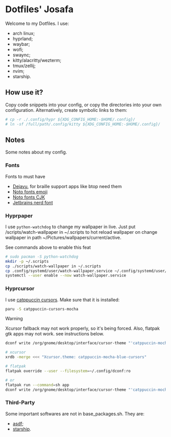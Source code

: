 # Dotfiles' Josafa

Welcome to my Dotfiles. I use:

- arch linux;
- hyprland;
- waybar;
- wofi;
- swaync;
- kitty/alacritty/wezterm;
- tmux/zellij;
- nvim;
- starship.

## How use it?

Copy code snippets into your config, or copy the directories into your own configuration.
Alternatively, create symbolic links to them:

```sh
# cp -r ./.config/hypr ${XDG_CONFIG_HOME:-$HOME/.config}/
# ln -sf /full/path/.config/kitty ${XDG_CONFIG_HOME:-$HOME/.config}/
```

## Notes

Some notes about my config.

### Fonts

Fonts to must have
- [Dejavu](https://archlinux.org/packages/extra/any/ttf-dejavu/), for braille support
apps like btop need them
- [Noto fonts emoji](https://archlinux.org/packages/extra/any/noto-fonts-emoji/)
- [Noto fonts CJK](https://archlinux.org/packages/extra/any/noto-fonts-cjk/)
- [Jetbrains nerd font](https://archlinux.org/packages/extra/any/ttf-jetbrains-mono-nerd/)

### Hyprpaper

I use `python-watchdog` to change my wallpaper in live. Just put
/scripts/watch-wallpaper in ~/.scripts to hot reload wallpaper on change
wallpaper in path ~/Pictures/wallpapers/current/active.

See commands above to enable this feat

```sh
# sudo pacman -S python-watchdog
mkdir -p ~/.scripts
cp ./scripts/watch-wallpaper in ~/.scripts
cp .config/systemd/user/watch-wallpaper.service ~/.config/systemd/user/watch-wallpaper.service
systemctl --user enable --now watch-wallpaper.service
```

### Hyprcursor

I use [catppuccin cursors](https://github.com/catppuccin/cursors). Make sure that
it is installed:

```sh
paru -S catppuccin-cursors-mocha
```

> [!warning]
> Xcursor fallback may  not work properly, so it's being forced.
> Also, flatpak gtk apps may not work. see instructions below.


```sh
dconf write /org/gnome/desktop/interface/cursor-theme "'catppuccin-mocha-blue-cursors'"

# xcursor
xrdb -merge <<< "Xcursor.theme: catppuccin-mocha-blue-cursors"

# flatpak
flatpak override --user --filesystem=~/.config/dconf:ro

# or
flatpak run --command=sh app
dconf write /org/gnome/desktop/interface/cursor-theme "'catppuccin-mocha-blue-cursors'"
```

### Third-Party

Some important softwares are not in base_packages.sh. They are:

- [asdf](https://asdf-vm.com/);
- [starship](https://github.com/starship/starship).
